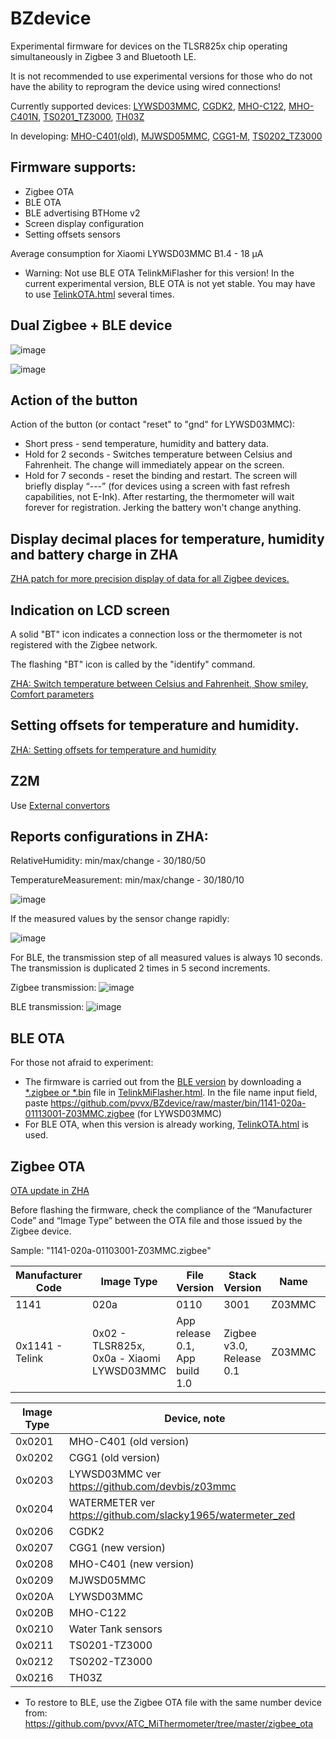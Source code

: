 # BZdevice
Experimental firmware for devices on the TLSR825x chip operating simultaneously in Zigbee 3 and Bluetooth LE.

It is not recommended to use experimental versions for those who do not have the ability to reprogram the device using wired connections!

Currently supported devices: [LYWSD03MMC](https://pvvx.github.io/ATC_MiThermometer/), [CGDK2](https://pvvx.github.io/CGDK2/), [MHO-C122](https://pvvx.github.io/MHO_C122), [MHO-C401N](https://pvvx.github.io/MHO_C401N), [TS0201_TZ3000](https://pvvx.github.io/TS0201_TZ3000/), [TH03Z](https://pvvx.github.io/TH03Z/)

In developing: [MHO-C401(old)](https://pvvx.github.io/MHO_C401), [MJWSD05MMC](https://pvvx.github.io/MJWSD05MMC), [CGG1-M](https://pvvx.github.io/CGG1), [TS0202_TZ3000](https://pvvx.github.io/TS0202_TZ3000)

## Firmware supports:

* Zigbee OTA
* BLE OTA
* BLE advertising BTHome v2
* Screen display configuration
* Setting offsets sensors

Average consumption for Xiaomi LYWSD03MMC B1.4 - 18 µA

* Warning: Not use BLE OTA TelinkMiFlasher for this version! In the current experimental version, BLE OTA is not yet stable. You may have to use [TelinkOTA.html](https://pvvx.github.io/ATC_MiThermometer/TelinkOTA.html) several times.

## Dual Zigbee + BLE device

![image](https://github.com/pvvx/BZdevice/assets/12629515/f0b2662c-ad69-42fe-9d2f-96fefca9850f)

![image](https://github.com/pvvx/BZdevice/assets/12629515/7a384562-41bf-4311-9356-7d7ccf695b19)

## Action of the button

Action of the button (or contact "reset" to "gnd" for LYWSD03MMC):

* Short press - send temperature, humidity and battery data.
* Hold for 2 seconds - Switches temperature between Celsius and Fahrenheit. The change will immediately appear on the screen.
* Hold for 7 seconds - reset the binding and restart. The screen will briefly display “---” (for devices using a screen with fast refresh capabilities, not E-Ink). After restarting, the thermometer will wait forever for registration. Jerking the battery won't change anything.

## Display decimal places for temperature, humidity and battery charge in ZHA

[ZHA patch for more precision display of data for all Zigbee devices.](https://github.com/pvvx/ZigbeeTLc/issues/6)

## Indication on LCD screen

A solid "BT" icon indicates a connection loss or the thermometer is not registered with the Zigbee network.

The flashing "BT" icon is called by the "identify" command.

[ZHA: Switch temperature between Celsius and Fahrenheit, Show smiley, Comfort parameters](https://github.com/pvvx/ZigbeeTLc/issues/28)

## Setting offsets for temperature and humidity.

[ZHA: Setting offsets for temperature and humidity](https://github.com/pvvx/ZigbeeTLc/issues/30)

## Z2M

Use [External convertors](https://github.com/pvvx/ZigbeeTLc/tree/master/z2m)

## Reports configurations in ZHA:

RelativeHumidity: min/max/change - 30/180/50

TemperatureMeasurement: min/max/change - 30/180/10

![image](https://github.com/pvvx/BZdevice/assets/12629515/960e19b5-cc69-4ff2-9eb6-57030053ea0c)

If the measured values by the sensor change rapidly:

![image](https://github.com/pvvx/BZdevice/assets/12629515/06cc4639-dbf2-48dc-91f5-ce85add8b7f6)

For BLE, the transmission step of all measured values is always 10 seconds. The transmission is duplicated 2 times in 5 second increments.

Zigbee transmission: ![image](https://github.com/pvvx/BZdevice/assets/12629515/d8e98da0-13df-489b-8ac9-cb7a50797bca)

BLE transmission: ![image](https://github.com/pvvx/BZdevice/assets/12629515/511335e5-dd00-4bbd-983c-233976df4c7a)

## BLE OTA

For those not afraid to experiment:

* The firmware is carried out from the [BLE version](https://github.com/pvvx/ATC_MiThermometer) by downloading a [*.zigbee or *.bin](https://github.com/pvvx/BZdevice/tree/master/bin) file  in [TelinkMiFlasher.html](https://pvvx.github.io/ATC_MiThermometer/TelinkMiFlasher.html). In the file name input field, paste https://github.com/pvvx/BZdevice/raw/master/bin/1141-020a-01113001-Z03MMC.zigbee (for LYWSD03MMC)
* For BLE OTA, when this version is already working, [TelinkOTA.html](https://pvvx.github.io/ATC_MiThermometer/TelinkOTA.html) is used. 

## Zigbee OTA

[OTA update in ZHA](https://github.com/pvvx/ZigbeeTLc/issues/7)

Before flashing the firmware, check the compliance of the “Manufacturer Code” and “Image Type” between the OTA file and those issued by the Zigbee device.

Sample: "1141-020a-01103001-Z03MMC.zigbee" 

| Manufacturer Code | Image Type | File Version | Stack Version | Name | Ext OTA |
| -- | -- | -- | -- | -- | -- |
| 1141 | 020a | 0110 | 3001 | Z03MMC | zigbee |
| 0x1141 - Telink | 0x02 - TLSR825x, 0x0a - Xiaomi LYWSD03MMC | App release 0.1, App build 1.0 | Zigbee v3.0, Release 0.1 |  Z03MMC | OTA |

|Image Type| Device, note |
| -- | -- |
| 0x0201 |  MHO-C401 (old version) |
| 0x0202 |  CGG1 (old version) |
| 0x0203 |  LYWSD03MMC ver https://github.com/devbis/z03mmc |
| 0x0204 |  WATERMETER ver https://github.com/slacky1965/watermeter_zed |
| 0x0206 |  CGDK2 |
| 0x0207 |  CGG1 (new version) |
| 0x0208 |  MHO-C401 (new version) |
| 0x0209 |  MJWSD05MMC |
| 0x020A |  LYWSD03MMC |
| 0x020B |  MHO-C122 |
| 0x0210 |  Water Tank sensors |
| 0x0211 |  TS0201-TZ3000 |
| 0x0212 |  TS0202-TZ3000 |
| 0x0216 |  TH03Z |

* To restore to BLE, use the Zigbee OTA file with the same number device from: https://github.com/pvvx/ATC_MiThermometer/tree/master/zigbee_ota

